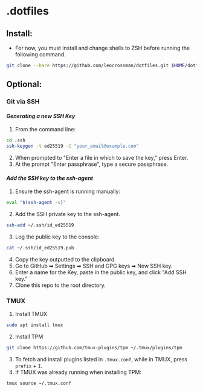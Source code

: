 # .dotfiles

## Install:
- For now, you must install and change shells to ZSH before running the following command.
```sh
git clone --bare https://github.com/leocrossman/dotfiles.git $HOME/dotfiles.git && git --git-dir=$HOME/dotfiles.git --work-tree=$HOME checkout -f HEAD && source $HOME/.zshrc
```

## Optional:
### **Git via SSH**
#### _Generating a new SSH Key_
1. From the command line:
```sh
cd .ssh
ssh-keygen -t ed25519 -C "your_email@example.com"
```
2. When prompted to "Enter a file in which to save the key," press Enter.
3. At the prompt "Enter passphrase", type a secure passphrase.
#### _Add the SSH key to the ssh-agent_
1. Ensure the ssh-agent is running manually:
```sh
eval "$(ssh-agent -s)"
```
2. Add the SSH private key to the ssh-agent.
```sh
ssh-add ~/.ssh/id_ed25519
```
3. Log the public key to the console:
```sh
cat ~/.ssh/id_ed25519.pub
```
4. Copy the key outputted to the clipboard.
5. Go to GitHub ➡ Settings ➡ SSH and GPG keys ➡ New SSH key.
6. Enter a name for the Key, paste in the public key, and click "Add SSH key."
7. Clone this repo to the root directory.

### **TMUX**
1. Install TMUX
```zsh
sudo apt install tmux
```
2. Install TPM
```zsh
git clone https://github.com/tmux-plugins/tpm ~/.tmux/plugins/tpm
```
3. To fetch and install plugins listed in `.tmux.conf`, while in TMUX, press `prefix` + `I`.
4. If TMUX was already running when installing TPM:
```zsh
tmux source ~/.tmux.conf
```
